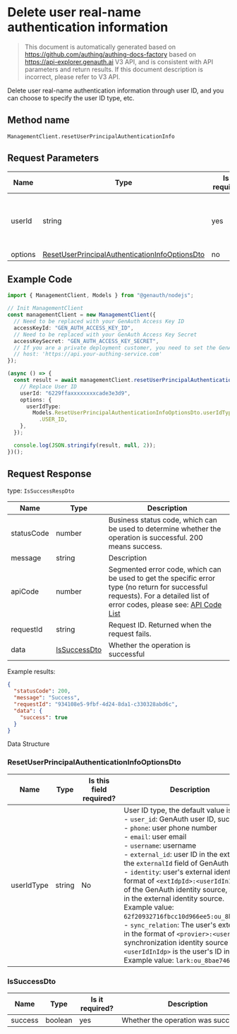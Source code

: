 # Delete user real-name authentication information

<!--
Warning⚠️:
Do not modify this document directly,
https://github.com/Authing/authing-docs-factory
Use this project to generate
-->

<LastUpdated />

> This document is automatically generated based on https://github.com/authing/authing-docs-factory based on https://api-explorer.genauth.ai V3 API, and is consistent with API parameters and return results. If this document description is incorrect, please refer to V3 API.

Delete user real-name authentication information through user ID, and you can choose to specify the user ID type, etc.

## Method name

`ManagementClient.resetUserPrincipalAuthenticationInfo`

## Request Parameters

| Name    | Type                                                                                                         | <div style="width:80px">Is it required?</div> | <div style="width:60px">Default value</div> | <div style="width:300px">Description</div>                                                                                                                                                                                    | <div style="width:200px">Sample value</div> |
| ------- | ------------------------------------------------------------------------------------------------------------ | --------------------------------------------- | ------------------------------------------- | ----------------------------------------------------------------------------------------------------------------------------------------------------------------------------------------------------------------------------- | ------------------------------------------- |
| userId  | string                                                                                                       | yes                                           | -                                           | The unique identifier of the user, which can be user ID, user name, email, mobile number, externalId, or ID in an external identity source. For details, see the description of the userIdType field. The default is user id. | `6229ffaxxxxxxxxcade3e3d9`                  |
| options | <a href="#ResetUserPrincipalAuthenticationInfoOptionsDto">ResetUserPrincipalAuthenticationInfoOptionsDto</a> | no                                            | -                                           | Optional parameters                                                                                                                                                                                                           |                                             |

## Example Code

```ts
import { ManagementClient, Models } from "@genauth/nodejs";

// Init ManagementClient
const managementClient = new ManagementClient({
  // Need to be replaced with your GenAuth Access Key ID
  accessKeyId: "GEN_AUTH_ACCESS_KEY_ID",
  // Need to be replaced with your GenAuth Access Key Secret
  accessKeySecret: "GEN_AUTH_ACCESS_KEY_SECRET",
  // If you are a private deployment customer, you need to set the GenAuth service domain name
  // host: 'https://api.your-authing-service.com'
});

(async () => {
  const result = await managementClient.resetUserPrincipalAuthenticationInfo({
    // Replace User ID
    userId: "6229ffaxxxxxxxxcade3e3d9",
    options: {
      userIdType:
        Models.ResetUserPrincipalAuthenticationInfoOptionsDto.userIdType
          .USER_ID,
    },
  });

  console.log(JSON.stringify(result, null, 2));
})();
```

## Request Response

type: `IsSuccessRespDto`

| Name       | Type                                     | Description                                                                                                                                                                                                                                                                                                                                        |
| ---------- | ---------------------------------------- | -------------------------------------------------------------------------------------------------------------------------------------------------------------------------------------------------------------------------------------------------------------------------------------------------------------------------------------------------- |
| statusCode | number                                   | Business status code, which can be used to determine whether the operation is successful. 200 means success.                                                                                                                                                                                                                                       |
| message    | string                                   | Description                                                                                                                                                                                                                                                                                                                                        |
| apiCode    | number                                   | Segmented error code, which can be used to get the specific error type (no return for successful requests). For a detailed list of error codes, please see: [API Code List](https://api-explorer.genauth.ai/?tag=group/%E5%BC%80%E5%8F%91%E5%87%86%E5%A4%87#tag/%E5%BC%80%E5%8F%91%E5%87%86%E5%A4%87/%E9%94%99%E8%AF%AF%E5%A4%84%E7%90%86/apiCode) |
| requestId  | string                                   | Request ID. Returned when the request fails.                                                                                                                                                                                                                                                                                                       |
| data       | <a href="#IsSuccessDto">IsSuccessDto</a> | Whether the operation is successful                                                                                                                                                                                                                                                                                                                |

Example results:

```json
{
  "statusCode": 200,
  "message": "Success",
  "requestId": "934108e5-9fbf-4d24-8da1-c330328abd6c",
  "data": {
    "success": true
  }
}
```

Data Structure

### <a id="ResetUserPrincipalAuthenticationInfoOptionsDto"></a> ResetUserPrincipalAuthenticationInfoOptionsDto

| Name       | Type   | <div style="width:80px">Is this field required?</div> | <div style="width:300px">Description</div>                                                                                                                                                                                                                                                                                                                                                                                                                                                                                                                                                                                                                                                                                                                                                                                                                                                                                                                                                                                                  | <div style="width:200px">Sample value</div> |
| ---------- | ------ | ----------------------------------------------------- | ------------------------------------------------------------------------------------------------------------------------------------------------------------------------------------------------------------------------------------------------------------------------------------------------------------------------------------------------------------------------------------------------------------------------------------------------------------------------------------------------------------------------------------------------------------------------------------------------------------------------------------------------------------------------------------------------------------------------------------------------------------------------------------------------------------------------------------------------------------------------------------------------------------------------------------------------------------------------------------------------------------------------------------------- | ------------------------------------------- |
| userIdType | string | No                                                    | User ID type, the default value is `user_id`, the optional values ​​are:<br>- `user_id`: GenAuth user ID, such as `6319a1504f3xxxxf214dd5b7`<br>- `phone`: user phone number<br>- `email`: user email<br>- `username`: username<br>- `external_id`: user ID in the external system, corresponding to the `externalId` field of GenAuth user information<br>- `identity`: user's external identity source information, in the format of `<extIdpId>:<userIdInIdp>`, where `<extIdpId>` is the ID of the GenAuth identity source, and `<userIdInIdp>` is the user's ID in the external identity source. <br>Example value: `62f20932716fbcc10d966ee5:ou_8bae746eac07cd2564654140d2a9ac61`. <br>- `sync_relation`: The user's external identity source information, in the format of `<provier>:<userIdInIdp>`, where `<provier>` is the synchronization identity source type, such as wechatwork, lark; `<userIdInIdp>` is the user's ID in the external identity source. <br>Example value: `lark:ou_8bae746eac07cd2564654140d2a9ac61`. <br> | user_id                                     |

### <a id="IsSuccessDto"></a> IsSuccessDto

| Name    | Type    | <div style="width:80px">Is it required?</div> | <div style="width:300px">Description</div> | <div style="width:200px">Sample value</div> |
| ------- | ------- | --------------------------------------------- | ------------------------------------------ | ------------------------------------------- |
| success | boolean | yes                                           | Whether the operation was successful       | `true`                                      |
